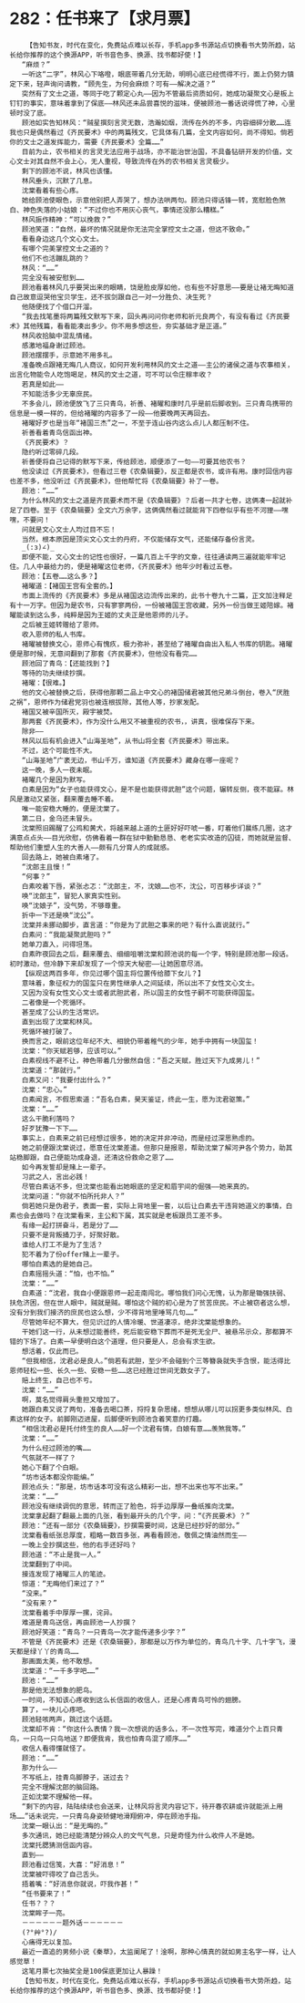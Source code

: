 # 282：任书来了【求月票】
        【告知书友，时代在变化，免费站点难以长存，手机app多书源站点切换看书大势所趋，站长给你推荐的这个换源APP，听书音色多、换源、找书都好使！】
       “麻烦？”
       一听这“二字”，林风心下咯噔，眼底带着几分无助，明明心底已经慌得不行，面上仍努力镇定下来，轻声询问请教，“顾先生，为何会麻烦？可有——解决之道？”
       突然有了文士之道，等同于吃了颗定心丸——因为不管最后资质如何，她成功凝聚文心是板上钉钉的事实，意味着拿到了保底——林风还未品尝喜悦的滋味，便被顾池一番话说得慌了神，心里顿时没了底。
       顾池如实告知林风：“贼星撰刻言灵无数，浩瀚如烟，流传在外的不多，内容细碎分散……连我也只是偶然看过《齐民要术》中的两篇残文，它具体有几篇，全文内容如何，尚不得知。倘若你的文士之道发挥能力，需要《齐民要术》全篇……”
       目前为止，农书相关的言灵无法应用于战场，亦不能治世治国，不具备钻研开发的价值，文心文士对其自然不会上心，无人重视，导致流传在外的农书相关言灵极少。
       剩下的顾池不说，林风也该懂。
       林风垂头，沉默了几息。
       沈棠看着有些心疼。
       她给顾池使眼色，示意他别把人弄哭了，想办法哄两句。顾池只得话锋一转，宽慰脸色煞白、神色失落的小姑娘：“不过你也不用灰心丧气，事情还没那么糟糕。”
       林风振作精神：“可以挽救？”
       顾池笑道：“自然，最坏的情况就是你无法完全掌控文士之道，但这不致命。”
       看看身边这几个文心文士。
       有哪个完美掌控文士之道的？
       他们不也活蹦乱跳的？
       林风：“……”
       完全没有被安慰到……
       顾池看着林风几乎要哭出来的眼睛，饶是脸皮厚如他，也有些不好意思——要是让褚无晦知道自己故意逗哭他宝贝学生，还不拔剑跟自己一对一分胜负、决生死？
       他随便找了个借口开溜。
       “我去找笔墨将两篇残文默写下来，回头再问问你老师和祈元良两个，有没有看过《齐民要术》其他残篇，看看能凑出多少。你不用多想这些，夯实基础才是正道。”
       林风收拾脑中混乱情绪。
       感激地福身谢过顾池。
       顾池摆摆手，示意她不用多礼。
       准备晚点跟褚无晦几人商议，如何开发利用林风的文士之道——主公的诸侯之道与农事相关，出言化物能令人吃饱喝足，林风的文士之道，可不可以令庄稼丰收？
       若真是如此——
       不知能活多少无辜庶民。
       不多会儿，顾池便放飞了三只青鸟，祈善、褚曜和康时几乎是前后脚收到。三只青鸟携带的信息是一模一样的，但给褚曜的内容多了一段——他要晚两天再回去。
       褚曜好歹也是当年“褚国三杰”之一，不至于连山谷内这么点儿人都压制不住。
       祈善看着青鸟信函出神。
       《齐民要术》？
       隐约听过零碎几段。
       祈善便将自己记得的默写下来，传给顾池，顺便添了一句——可要其他农书？
       他没读过《齐民要术》，但看过三卷《农桑辑要》，反正都是农书，或许有用。康时回信内容也差不多，他没听过《齐民要术》，但他帮忙将《农桑辑要》补了一卷。
       顾池：“……”
       为什么林风的文士之道是齐民要术而不是《农桑辑要》？后者一共才七卷，这俩凑一起就补足了四卷。至于《农桑辑要》全文六万余字，这俩偶然看过就能背下四卷似乎有些不河狸——嘿嘿，不要问！
       问就是文心文士人均过目不忘！
       当然，根本原因是顶尖文心文士的丹府，不仅能储存文气，还能储存备份言灵。
       _(:з)∠)_
       即便不能，文心文士的记性也很好，一篇几百上千字的文章，往往通读两三遍就能牢牢记住。几人中最给力的，便是褚曜这位老师，《齐民要术》他年少时看过五卷。
       顾池：【五卷……这么多？】
       褚曜道：【褚国王宫有全套的。】
       市面上流传的《齐民要术》多是从褚国这边流传出来的，此书十卷九十二篇，正文加注释足有十一万字。但因为是农书，只有寥寥两份，一份被褚国王宫收藏，另外一份当做王姬陪嫁。褚曜能读到这么多，纯粹是因为王姬的丈夫正是他恩师的儿子。
       之后被王姬转赠给了恩师。
       收入恩师的私人书库。
       褚曜被替换文心，恩师心有愧疚，极力弥补，甚至给了褚曜自由出入私人书库的钥匙。褚曜便是那时候，无意间翻到了那套《齐民要术》，但他没有看完……
       顾池回了青鸟：【还能找到？】
       等待的功夫继续抄撰。
       褚曜：【很难。】
       他的文心被替换之后，获得他那颗二品上中文心的褚国储君被其他兄弟斗倒台，卷入“厌胜之祸”，恩师作为储君党羽也被连根拔除，其他人等，抄家发配。
       褚国又被辛国所灭，殿宇被焚。
       那两套《齐民要术》，作为没什么用又不被重视的农书，，讲真，很难保存下来。
       除非——
       林风以后有机会进入“山海圣地”，从书山将全套《齐民要术》带出来。
       不过，这个可能性不大。
       “山海圣地”广袤无边，书山千万，谁知道《齐民要术》藏身在哪一座呢？
       这一晚，多人一夜未眠。
       褚曜几个是因为默写。
       白素是因为“女子也能获得文心，是不是也能获得武胆”这个问题，辗转反侧，夜不能寐。林风是激动又紧张，翻来覆去睡不着。
       唯一能安稳大睡的，便是沈棠了。
       第二日，金乌还未冒头。
       沈棠照旧踢醒了公鸡和黄犬，将越来越上道的土匪好好吓唬一番，盯着他们晨练几圈，这才满意点点头——目光欣慰，仿佛看着一群在狱中勤勤恳恳、老老实实改造的囚徒，而她就是监督、帮助他们重塑人生的大善人——颇有几分育人的成就感。
       回去路上，她被白素堵了。
       “沈郎主且慢！”
       “何事？”
       白素咬着下唇，紧张忐忑：“沈郎主，不，沈娘……也不，沈公，可否移步详谈？”
       唤“沈郎主”，冒犯人家真实性别。
       唤“沈娘子”，没气势，不够尊重。
       折中一下还是唤“沈公”。
       沈棠并未挪动脚步，直言道：“你是为了武胆之事来的吧？有什么直说就行。”
       白素问：“我能凝聚武胆吗？”
       她单刀直入，问得坦荡。
       白素昨夜回去之后，翻来覆去、细细咀嚼沈棠和顾池说的每一个字，特别是顾池那一段话。初时激动，但冷静下来却发现了一个惊天大秘密——让她困意尽消。
       【纵观这两百多年，你见过哪个国主将位置传给膝下女儿？】
       意味着，象征权力的国玺只在男性继承人之间延续，所以出不了女性文心文士。
       又因为没有女性文心文士或者武胆武者，所以国主的女性子嗣不可能获得国玺。
       二者像是一个死循环。
       甚至成了公认的生活常识。
       直到出现了沈棠和林风。
       死循环被打破了。
       换而言之，眼前这位年纪不大、相貌仍带着稚气的少年，她手中拥有一块国玺！
       沈棠：“你天赋若够，应该可以。”
       白素视线不避不让，神色带着几分傲然自信：“吾之天赋，胜过天下九成男儿！”
       沈棠道：“那就行。”
       白素又问：“我要付出什么？”
       沈棠：“忠心。”
       白素闻言，不假思索道：“吾名白素，昊天鉴证，终此一生，愿为沈君驱策。”
       沈棠：“……”
       这么干脆利落吗？
       好歹犹豫一下下……
       事实上，白素来之前已经想过很多，她的决定并非冲动，而是经过深思熟虑的。
       她之前便跟沈棠说过，愿意任沈棠差遣。但那只是报恩，帮助沈棠了解河尹各个势力，助其站稳脚跟，自己便能功成身退，还清这份救命之恩了……
       如今再发誓却是赌上一辈子。
       习武之人，言出必践！
       尽管白素话不多，但沈棠也能看出她眼底的坚定和眉宇间的倔强——她来真的。
       沈棠问道：“你就不怕所托非人？”
       倘若她只是伪君子，表面一套，实际上背地里一套，以后让白素去干违背她道义的事情，白素也会去做吗？在沈棠看来，主公和下属，其实就是老板跟员工差不多。
       有缘一起打拼奋斗，若是分了……
       只要不是背叛捅刀子，好聚好散。
       谁给人打工不是为了生活？
       犯不着为了份offer赌上一辈子。
       哪怕白素选的是她自己。
       白素摇摇头道：“怕，也不怕。”
       沈棠：“……”
       白素道：“沈君，我自小便跟恩师一起走南闯北。哪怕我们问心无愧，认为那是锄强扶弱、扶危济困，但在世人眼中，贼就是贼。哪怕这个贼的初心是为了贫苦庶民。不止被窃者这么想，没有分到我们接济的庶民也这么想，少不得背地里唾骂几句……”
       尽管她年纪不算大，但见识过的人情冷暖、世道凄凉，绝非沈棠能想象的。
       干她们这一行，从未想过能善终，死后能安稳下葬而不是死无全尸、被悬吊示众，那都算不错的下场了。白素一早便明白这个道理，但只要是人，总会有求生欲。
       想活着，仅此而已。
       “但我相信，沈君必是良人。”倘若有武胆，至少不会碰到个三等簪袅就失手含恨，能活得比恩师轻松一些、长久一些、安稳一些……这已经胜过世间无数女子了。
       赔上终生，自己也不亏。
       沈棠：“……”
       啊，莫名觉得肩头重担又增加了。
       她跟白素又说了两句，准备去喝口茶，捋捋复杂思绪，想想从哪儿可以拐更多类似林风、白素这样的女子。前脚刚迈进屋，后脚便听到顾池含着笑意的打趣。
       “相信沈君必是托付终生的良人……好一个沈君有情，白娘有意……羡煞我等。”
       沈棠：“……”
       为什么经过顾池的嘴……
       气氛就不一样了？
       她心下翻了个白眼。
       “坊市话本都没你能编。”
       顾池点头：“那是，坊市话本可没有这么精彩一出，想不出来也写不出来。”
       沈棠：“……”
       顾池没有继续调侃的意思，转而正了脸色，将手边厚厚一叠纸推向沈棠。
       沈棠拿起翻了翻最上面的几张，看到最开头的几个字，问：“《齐民要术》？”
       顾池：“还有一部分《农桑辑要》，抄撰需要时间，这是已经抄好的部分。”
       沈棠看看纸张总厚度，粗略一数百多张，再看看顾池，敬佩之情油然而生——
       一晚上全抄撰这些，他的右手还好吗？
       顾池道：“不止是我一人。”
       沈棠翻到了中间。
       接连发现了褚曜三人的笔迹。
       惊道：“无晦他们来过了？”
       “没来。”
       “没有来？”
       沈棠看着手中厚厚一摞，诧异。
       难道是青鸟送信，再由顾池一人抄撰？
       顾池好笑道：“青鸟？一只青鸟一次才能传递多少字？”
       不管是《齐民要术》还是《农桑辑要》，那都是以万作为单位的，青鸟几十字、几十字飞，漫天都是绿丫丫的青鸟……
       那画面太美，他不敢想。
       沈棠道：“一千多字吧……”
       顾池：“……”
       那是他无法想象的肥鸟。
       一时间，不知该心疼收到这么长信函的收信人，还是心疼青鸟可怜的翅膀。
       算了，一块儿心疼吧。
       顾池轻咳两声，跳过这个话题。
       沈棠却不肯：“你这什么表情？我一次想说的话多么，不一次性写完，难道分个上百只青鸟，一只鸟一只鸟地送？即便我肯，我也怕青鸟混了顺序……”
       收信人看得懂就怪了。
       顾池：“……”
       那为什么——
       不写纸上，挂青鸟脚脖子，送过去？
       完全不理解沈郎的脑回路。
       正如沈棠不理解他一样。
       “剩下的内容，陆陆续续也会送来，让林风将言灵内容记下，待开春农耕或许就能派上用场……”话未说完，一只青鸟身姿矫健地滑翔俯冲，停在顾池手指。
       沈棠一眼认出：“是无晦的。”
       多次通讯，她已经能清楚分辨众人的文气气息，只是奇怪为什么收件人不是她。
       沈棠托腮猜测信函内容。
       直到——
       顾池看过信笺，大喜：“好消息！”
       沈棠被吓得咬了自己舌头。
       捂着嘴：“好消息你就说，吓我作甚！”
       “任书要来了！”
       任书？？？
       沈棠眸子一亮。
       －－－－－－题外话－－－－－－
       (?°艸°?)/
       心痛得无以复加。
       最近一直追的男频小说《秦草》，太监阑尾了！淦啊，那种心情真的就如男主名字一样，让人感觉草！
       这笔月票七次抽奖全是100保底更加让人暴躁！
       【告知书友，时代在变化，免费站点难以长存，手机app多书源站点切换看书大势所趋，站长给你推荐的这个换源APP，听书音色多、换源、找书都好使！】